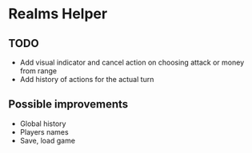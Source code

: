 # Realms Helper

## TODO
* Add visual indicator and cancel action on choosing attack or money from range
* Add history of actions for the actual turn

## Possible improvements
* Global history
* Players names
* Save, load game